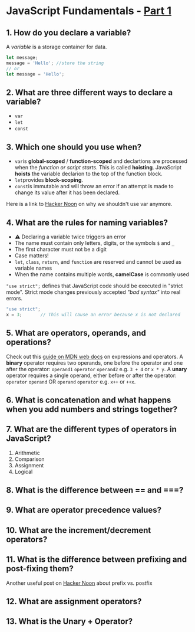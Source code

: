 # JavaScript Fundamentals - [Part 1](https://www.theodinproject.com/courses/foundations/lessons/fundamentals-part-1) 

## 1. How do you declare a variable?
A _variable_ is a storage container for data.

```js
let message;
message = 'Hello'; //store the string
// or
let message = 'Hello';
```

## 2. What are three different ways to declare a variable?
- `var`
- `let`
- `const`

## 3. Which one should you use when?
- `var`is **global-scoped** / **function-scoped** and declartions are processed when the _function or script starts_. This is called **hoisting**.
JavaScript **hoists** the variable declarion to the top of the function block.
- `let`provides **block-scoping**.
- `const`is immutable and will throw an error if an attempt is made to change its value after it has been declared.

Here is a link to [Hacker Noon](https://medium.com/hackernoon/why-you-shouldnt-use-var-anymore-f109a58b9b70) on why we shouldn't use var anymore.

## 4. What are the rules for naming variables?
- ⚠️ Declaring a variable twice triggers an error
- The name must contain only letters, digits, or the symbols `$` and `_`
- The first character must not be a digit
- Case matters!
- `let`, `class`, `return`, and `function` are reserved and cannot be used as variable names
- When the name contains multiple words, **camelCase** is commonly used

`"use strict";` defines that JavaScript code should be executed in "strict mode". Strict mode changes previously accepted _"bad syntax"_ into real errors.

```js
"use strict";
x = 3;       // This will cause an error because x is not declared
```

## 5. What are operators, operands, and operations?
Check out this [guide on MDN web docs](https://developer.mozilla.org/en-US/docs/Web/JavaScript/Guide/Expressions_and_Operators) on expressions and operators.
A **binary** operator requires two operands, one before the operator and one after the operator:
`operand1` `operator` `operand2` e.g. `3 + 4` or `x * y`.
A **unary** operator requires a single operand, either before or after the operator:
`operator` `operand` OR `operand` `operator` e.g. `x++` or `++x`.


## 6. What is concatenation and what happens when you add numbers and strings together?

## 7. What are the different types of operators in JavaScript?
1. Arithmetic
2. Comparison
3. Assignment
4. Logical

## 8. What is the difference between == and ===?

## 9. What are operator precedence values?

## 10. What are the increment/decrement operators?

## 11. What is the difference between prefixing and post-fixing them?
Another useful post on [Hacker Noon](https://hackernoon.com/javascript-back-to-basics-prefix-vs-postfix-8da5256223d2) about prefix vs. postfix

## 12. What are assignment operators?

## 13. What is the **Unary +** Operator?
